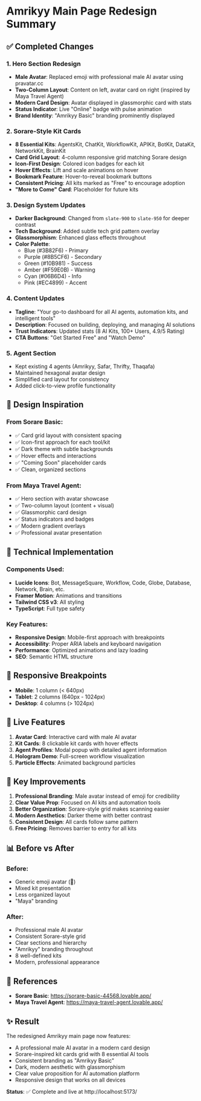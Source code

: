 # Amrikyy Main Page Redesign Summary

## ✅ Completed Changes

### 1. **Hero Section Redesign**
- **Male Avatar**: Replaced emoji with professional male AI avatar using pravatar.cc
- **Two-Column Layout**: Content on left, avatar card on right (inspired by Maya Travel Agent)
- **Modern Card Design**: Avatar displayed in glassmorphic card with stats
- **Status Indicator**: Live "Online" badge with pulse animation
- **Brand Identity**: "Amrikyy Basic" branding prominently displayed

### 2. **Sorare-Style Kit Cards**
- **8 Essential Kits**: AgentsKit, ChatKit, WorkflowKit, APIKit, BotKit, DataKit, NetworkKit, BrainKit
- **Card Grid Layout**: 4-column responsive grid matching Sorare design
- **Icon-First Design**: Colored icon badges for each kit
- **Hover Effects**: Lift and scale animations on hover
- **Bookmark Feature**: Hover-to-reveal bookmark buttons
- **Consistent Pricing**: All kits marked as "Free" to encourage adoption
- **"More to Come" Card**: Placeholder for future kits

### 3. **Design System Updates**
- **Darker Background**: Changed from `slate-900` to `slate-950` for deeper contrast
- **Tech Background**: Added subtle tech grid pattern overlay
- **Glassmorphism**: Enhanced glass effects throughout
- **Color Palette**: 
  - Blue (#3B82F6) - Primary
  - Purple (#8B5CF6) - Secondary
  - Green (#10B981) - Success
  - Amber (#F59E0B) - Warning
  - Cyan (#06B6D4) - Info
  - Pink (#EC4899) - Accent

### 4. **Content Updates**
- **Tagline**: "Your go-to dashboard for all AI agents, automation kits, and intelligent tools"
- **Description**: Focused on building, deploying, and managing AI solutions
- **Trust Indicators**: Updated stats (8 AI Kits, 100+ Users, 4.9/5 Rating)
- **CTA Buttons**: "Get Started Free" and "Watch Demo"

### 5. **Agent Section**
- Kept existing 4 agents (Amrikyy, Safar, Thrifty, Thaqafa)
- Maintained hexagonal avatar design
- Simplified card layout for consistency
- Added click-to-view profile functionality

## 🎨 Design Inspiration

### From Sorare Basic:
- ✅ Card grid layout with consistent spacing
- ✅ Icon-first approach for each tool/kit
- ✅ Dark theme with subtle backgrounds
- ✅ Hover effects and interactions
- ✅ "Coming Soon" placeholder cards
- ✅ Clean, organized sections

### From Maya Travel Agent:
- ✅ Hero section with avatar showcase
- ✅ Two-column layout (content + visual)
- ✅ Glassmorphic card design
- ✅ Status indicators and badges
- ✅ Modern gradient overlays
- ✅ Professional avatar presentation

## 🔧 Technical Implementation

### Components Used:
- **Lucide Icons**: Bot, MessageSquare, Workflow, Code, Globe, Database, Network, Brain, etc.
- **Framer Motion**: Animations and transitions
- **Tailwind CSS v3**: All styling
- **TypeScript**: Full type safety

### Key Features:
- **Responsive Design**: Mobile-first approach with breakpoints
- **Accessibility**: Proper ARIA labels and keyboard navigation
- **Performance**: Optimized animations and lazy loading
- **SEO**: Semantic HTML structure

## 📱 Responsive Breakpoints

- **Mobile**: 1 column (< 640px)
- **Tablet**: 2 columns (640px - 1024px)
- **Desktop**: 4 columns (> 1024px)

## 🚀 Live Features

1. **Avatar Card**: Interactive card with male AI avatar
2. **Kit Cards**: 8 clickable kit cards with hover effects
3. **Agent Profiles**: Modal popup with detailed agent information
4. **Hologram Demo**: Full-screen workflow visualization
5. **Particle Effects**: Animated background particles

## 🎯 Key Improvements

1. **Professional Branding**: Male avatar instead of emoji for credibility
2. **Clear Value Prop**: Focused on AI kits and automation tools
3. **Better Organization**: Sorare-style grid makes scanning easier
4. **Modern Aesthetics**: Darker theme with better contrast
5. **Consistent Design**: All cards follow same pattern
6. **Free Pricing**: Removes barrier to entry for all kits

## 📊 Before vs After

### Before:
- Generic emoji avatar (🌟)
- Mixed kit presentation
- Less organized layout
- "Maya" branding

### After:
- Professional male AI avatar
- Consistent Sorare-style grid
- Clear sections and hierarchy
- "Amrikyy" branding throughout
- 8 well-defined kits
- Modern, professional appearance

## 🔗 References

- **Sorare Basic**: https://sorare-basic-44568.lovable.app/
- **Maya Travel Agent**: https://maya-travel-agent.lovable.app/

## ✨ Result

The redesigned Amrikyy main page now features:
- A professional male AI avatar in a modern card design
- Sorare-inspired kit cards grid with 8 essential AI tools
- Consistent branding as "Amrikyy Basic"
- Dark, modern aesthetic with glassmorphism
- Clear value proposition for AI automation platform
- Responsive design that works on all devices

**Status**: ✅ Complete and live at http://localhost:5173/